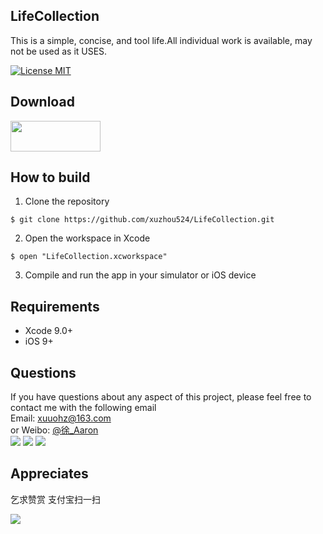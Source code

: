 ## LifeCollection
This is a simple, concise, and tool life.All individual work is available, may not be used as it USES.

[![License MIT](https://img.shields.io/badge/license-MIT-green.svg?style=flat)](https://raw.githubusercontent.com/xuzhou524/LifeCollection/master/LICENSE)

## Download
<a target='_blank' href='https://itunes.apple.com/cn/app/id1447845919'>
<img src='http://ww2.sinaimg.cn/large/0060lm7Tgw1f1hgrs1ebwj308102q0sp.jpg' width='144' height='49' />
</a>

## How to build
1)  Clone the repository
```
$ git clone https://github.com/xuzhou524/LifeCollection.git
```
2) Open the workspace in Xcode
```
$ open "LifeCollection.xcworkspace"
```
3) Compile and run the app in your simulator or iOS device

## Requirements
* Xcode 9.0+
* iOS 9+

## Questions
If you have questions about any aspect of this project, please feel free to contact me with the following email
<br/>Email: xuuohz@163.com
<br/>or Weibo: <a href = 'http://weibo.com/u/2305459493' >@徐_Aaron</a>
<br/>
![](http://img.gozap.com/group19/M02/AF/3A/wKgCN1wtuG_ONw_eAAM_lqMY6kA876.png)
![](http://img.gozap.com/group19/M02/AF/3A/wKgCOFwtuR7B_uG9AAMf67oJqxI146.png)
![](http://img.gozap.com/group19/M02/E8/FA/wKgCOFw_6K_yWpSKAASOg_VOXEA773.png)
<br/>

## Appreciates

乞求赞赏 支付宝扫一扫

![](http://img.gozap.com/group19/M02/AF/EB/wKgCN1wt5Amjl_jrAAB7KOl2bps60.jpeg)

